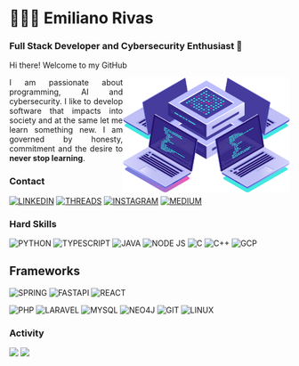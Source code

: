 # 👨🏽‍💻 Emiliano Rivas
### Full Stack Developer and Cybersecurity Enthusiast 👾
Hi there! Welcome to my GitHub
<div>
<img src="https://github.com/EmilianoRivasMX/EmilianoRivasMX/blob/main/computer.png" min-width="300px" max-width="300px" width="300px" align="right" />
<p align="justify">
I am passionate about programming, AI and cybersecurity. I like to develop software that impacts into society and at the same let me learn something new. I am governed by honesty, commitment and the desire to <strong>never stop learning</strong>.</p>
</div>

### Contact
[![LINKEDIN](https://img.shields.io/badge/LinkedIn-0077B5?style=for-the-badge&logo=linkedin&logoColor=white)](https://www.linkedin.com/in/emilianorivasmx/) [![THREADS](https://img.shields.io/badge/threads-010101?style=for-the-badge&logo=threadsr&logoColor=white)](https://www.threads.net/@emilianorivasmx) 
[![INSTAGRAM](https://img.shields.io/badge/Instagram-E4405F?style=for-the-badge&logo=instagram&logoColor=white)](https://instagram.com/EmilianoRivasMX)
[![MEDIUM](https://img.shields.io/badge/Medium-12100E?style=for-the-badge&logo=medium&logoColor=white)](https://medium.com/@emilianorivasmx)

### Hard Skills
![PYTHON](https://img.shields.io/badge/Python-14354C?style=for-the-badge&logo=python&logoColor=white)
![TYPESCRIPT](https://img.shields.io/badge/TypeScript-007ACC?style=for-the-badge&logo=typescript&logoColor=white) 
![JAVA](https://img.shields.io/badge/Java-ED8B00?style=for-the-badge&logo=java&logoColor=white) 
![NODE JS](https://img.shields.io/badge/Node.js-43853D?style=for-the-badge&logo=node.js&logoColor=white)
![C](https://img.shields.io/badge/C-00599C?style=for-the-badge&logo=c&logoColor=white)
![C++](https://img.shields.io/badge/C%2B%2B-00599C?style=for-the-badge&logo=c%2B%2B&logoColor=white)
![GCP](https://img.shields.io/badge/Google_Cloud-4285F4?style=for-the-badge&logo=google-cloud&logoColor=white)

## Frameworks
![SPRING](https://img.shields.io/badge/Spring-6DB33F?style=for-the-badge&logo=spring&logoColor=white)
![FASTAPI](https://img.shields.io/badge/FastAPI-20232A?style=for-the-badge&logo=fastapi&logoColor=61DAFB)
![REACT](https://img.shields.io/badge/React-20232A?style=for-the-badge&logo=react&logoColor=61DAFB)

![PHP](https://img.shields.io/badge/PHP-777BB4?style=for-the-badge&logo=php&logoColor=white)
![LARAVEL](https://img.shields.io/badge/Laravel-FF2D20?style=for-the-badge&logo=laravel&logoColor=white)
![MYSQL](https://img.shields.io/badge/MySQL-00000F?style=for-the-badge&logo=mysql&logoColor=white)
![NEO4J](https://img.shields.io/badge/Neo4j-018bff?style=for-the-badge&logo=neo4j&logoColor=white)
![GIT](https://img.shields.io/badge/Git-E34F26?style=for-the-badge&logo=git&logoColor=white)
![LINUX](https://img.shields.io/badge/Linux-E34F26?style=for-the-badge&logo=linux&logoColor=black)

### Activity
<img width='600' src="https://github-readme-activity-graph.vercel.app/graph?username=EmilianoRivasMX&theme=tokyo-night" /> <img width='220' src="https://github-readme-stats.vercel.app/api/top-langs/?username=EmilianoRivasMX&theme=tokyonight"/>
